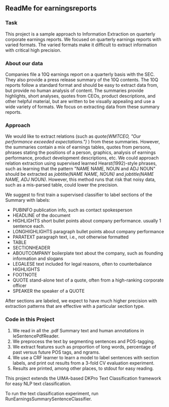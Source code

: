## ReadMe for earningsreports

### Task

This project is a sample approach to Information Extraction on quarterly corporate earnings 
reports.  We focused on quarterly earnings reports with varied formats.  The varied formats 
make it difficult to extract information with critical high precision.

### About our data

Companies file a 10Q earnings report on a quarterly basis with the SEC.  They also provide 
a press release summary of the 10Q contents.  The 10Q reports follow a standard format and
should be easy to extract data from, but provide no human analysis of content.  The 
summaries provide highlights, short analyses, quotes from CEOs, product descriptions, and 
other helpful material, but are written to be visually appealing and use a wide variety of
formats.  We focus on extracting data from these summary reports.

### Approach

We would like to extract relations (such as *quote(WMTCEO, "Our performance exceeded expectations.")* )
from these summaries.  However, the summaries contain a mix of earnings tables, quotes from
persons, phrases stating the positions of a person, graphics, analysis of earnings performance,
product development descriptions, etc.  We could approach relation extraction using supervised 
learned Hearst(1992)-style phrases, such as learning that the pattern "NAME NAME, NOUN and ADJ NOUN"
should be extracted as *jobtitle(NAME NAME, NOUN)* and *jobtitle(NAME NAME, ADJ NOUN)*.
However, this method runs that risk that noisy data, such as a mis-parsed table, could 
lower the precision.

We suggest to first train a supervised classifier to label sections of the Summary with 
labels: 

 * PUBINFO publication info, such as contact spokesperson
 * HEADLINE of the document
 * HIGHLIGHTS short bullet points about company performance.  usually 1 sentence each.
 * LONGHIGHLIGHTS paragraph bullet points about company performance
 * PARATEXT paragraph text, i.e., not otherwise formatted
 * TABLE
 * SECTIONHEADER
 * ABOUTCOMPANY boilerplate text about the company, such as founding information and slogans
 * LEGALESE text included for legal reasons, often to counterbalance HIGHLIGHTS
 * FOOTNOTE
 * QUOTE stand-alone text of a quote, often from a high-ranking corporate officer
 * SPEAKER the speaker of a QUOTE
 
After sections are labeled, we expect to have much higher precision with extraction patterns
that are effective with a particular section type.

### Code in this Project

1. We read in all the .pdf Summary text and human annotations in IeSentencePdfReader.
2. We preprocess the text by segmenting sentences and POS-tagging.
3. We extract features such as proportion of long words, percentage of past versus future POS tags, and ngrams.
4. We use a CRF learner to learn a model to label sentences with section labels, and print out results from a 3-fold
CV evaluation experiment.
5. Results are printed, among other places, to stdout for easy reading.

This project extends the UIMA-based DKPro Text Classification framework for easy NLP 
text classification.  

To run the text classification experiment, run RunEarningsSummarySentenceClassifier.


